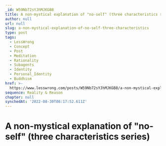 ```yaml
---
_id: W59Nb72sYJhMJKGB8
title: A non-mystical explanation of "no-self" (three characteristics series)
author: null
url: null
slug: a-non-mystical-explanation-of-no-self-three-characteristics
type: post
tags:
  - LessWrong
  - Concept
  - Post
  - Meditation
  - Rationality
  - Subagents
  - Identity
  - Personal_Identity
  - Buddhism
href: >-
  https://www.lesswrong.com/posts/W59Nb72sYJhMJKGB8/a-non-mystical-explanation-of-no-self-three-characteristics
sequence: Reality & Reason
chapter: null
synchedAt: '2022-08-30T08:17:52.611Z'
---
```

# A non-mystical explanation of "no-self" (three characteristics series)

